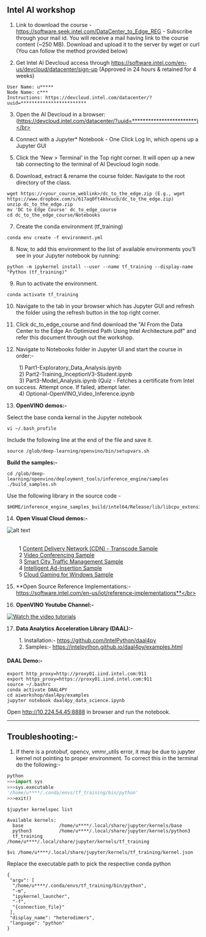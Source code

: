 ## **Intel AI workshop** </br>

1. Link to download the course - https://software.seek.intel.com/DataCenter_to_Edge_REG - Subscribe through your mail id. You will receive a mail having link to the course content (~250 MB). Download and upload it to the server by wget or curl (You can follow the method provided below) </br>

2. Get Intel AI Devcloud access through https://software.intel.com/en-us/devcloud/datacenter/sign-up (Approved in 24 hours & retained for 4 weeks)</br>

```
User Name: u*****
Node Name: c***
Instructions: https://devcloud.intel.com/datacenter/?uuid=************************
```

3. Open the AI Devcloud in a browser: (https://devcloud.intel.com/datacenter/?uuid=************************)</br>
 
4. Connect with a Jupyter* Notebook - One Click Log In, which opens up a Jupyter GUI</br>

5. Click the 'New > Terminal' in the Top right corner. It will open up a new tab connecting to the terminal of AI Devcloud login node.</br>

6. Download, extract & rename the course folder. Navigate to the root directory of the class.</br>

```
wget https://<your_course_weblink>/dc_to_the_edge.zip (E.g., wget https://www.dropbox.com/s/617aq0ft4khxucb/dc_to_the_edge.zip)
unzip dc_to_the_edge.zip
mv 'DC to Edge Course' dc_to_edge_course
cd dc_to_the_edge_course/Notebooks
```

7. Create the conda environment (tf_training)</br>

```
conda env create -f environment.yml
```

8. Now, to add this environment to the list of available environments you’ll see in your Jupyter notebook by running:</br>

```
python -m ipykernel install --user --name tf_training --display-name "Python (tf_training)"
```

9. Run to activate the environment.</br>

```
conda activate tf_training
```

10. Navigate to the tab in your browser which has Jupyter GUI and refresh the folder using the refresh button in the top right corner.</br>

11. Click dc_to_edge_course and find download the "AI From the Data Center to the Edge An Optimized Path Using Intel Architecture.pdf" and refer this document through out the workshop.</br>

12. Navigate to Notebooks folder in Jupyter UI and start the course in order:-</br>

&nbsp;&nbsp;&nbsp;&nbsp;&nbsp;&nbsp;&nbsp;&nbsp;1) Part1-Exploratory_Data_Analysis.ipynb</br>
&nbsp;&nbsp;&nbsp;&nbsp;&nbsp;&nbsp;&nbsp;&nbsp;2) Part2-Training_InceptionV3-Student.ipynb</br>
&nbsp;&nbsp;&nbsp;&nbsp;&nbsp;&nbsp;&nbsp;&nbsp;3) Part3-Model_Analysis.ipynb (Quiz - Fetches a certificate from Intel on success. Attempt once. If failed, attempt later.</br>
&nbsp;&nbsp;&nbsp;&nbsp;&nbsp;&nbsp;&nbsp;&nbsp;4) Optional-OpenVINO_Video_Inference.ipynb</br>

13. **OpenVINO demos:-**</br>

Select the base conda kernal in the Jupyter notebook</br>

```
vi ~/.bash_profile
```
Include the following line at the end of the file and save it.
```
source /glob/deep-learning/openvino/bin/setupvars.sh
```

**Build the samples:-**</br>
```
cd /glob/deep-learning/openvino/deployment_tools/inference_engine/samples
./build_samples.sh
```
Use the following library in the source code - </br>
```
$HOME/inference_engine_samples_build/intel64/Release/lib/libcpu_extension.so
```

14. **Open Visual Cloud demos:-**</br>

![alt text](https://01.org/sites/default/files/users/u66592/ovc-_pipeline_v3.png)
</br></br>

&nbsp;&nbsp;&nbsp;&nbsp;&nbsp;&nbsp;&nbsp;&nbsp;1 [Content Delivery Network (CDN) - Transcode Sample](https://github.com/OpenVisualCloud/CDN-Transcode-Sample)</br>
&nbsp;&nbsp;&nbsp;&nbsp;&nbsp;&nbsp;&nbsp;&nbsp;2 [Video Conferencing Sample](https://github.com/OpenVisualCloud/Video-Conferencing-Sample)</br>
&nbsp;&nbsp;&nbsp;&nbsp;&nbsp;&nbsp;&nbsp;&nbsp;3 [Smart City Traffic Management Sample](https://github.com/OpenVisualCloud/Smart-City-Sample)</br>
&nbsp;&nbsp;&nbsp;&nbsp;&nbsp;&nbsp;&nbsp;&nbsp;4 [Intelligent Ad-Insertion Sample](https://github.com/OpenVisualCloud/Ad-Insertion-Sample)</br>
&nbsp;&nbsp;&nbsp;&nbsp;&nbsp;&nbsp;&nbsp;&nbsp;5 [Cloud Gaming for Windows Sample](https://github.com/OpenVisualCloud/Cloud-Gaming-Windows-Sample)</br>

15. **Open Source Reference Implementations:- https://software.intel.com/en-us/iot/reference-implementations**</br>

16. **OpenVINO Youtube Channel:-**</br>

[![Watch the video tutorials](https://github.com/vijnasu/ai-workshop/blob/master/images/final_5db1565885d3500014a8e867_181580.gif)](http://www.youtube.com/watch?v=kY9nZbX1DWM)

17. **Data Analytics Acceleration Library (DAAL):-**</br>

&nbsp;&nbsp;&nbsp;&nbsp;&nbsp;&nbsp;&nbsp;&nbsp;1. Installation:- https://github.com/IntelPython/daal4py </br>
&nbsp;&nbsp;&nbsp;&nbsp;&nbsp;&nbsp;&nbsp;&nbsp;2. Samples:- https://intelpython.github.io/daal4py/examples.html </br>

#### DAAL Demo:-

```
export http_proxy=http://proxy01.iind.intel.com:911
export https_proxy=https://proxy01.iind.intel.com:911
source ~/.bashrc
conda activate DAAL4PY
cd aiworkshop/daal4py/examples
jupyter notebook daal4py_data_science.ipynb
```

Open http://10.224.54.45:8888 in browser and run the notebook.</br>
___
## **__Troubleshooting:-__**</br>

1. If there is a protobuf, opencv, vmmr_utils error, it may be due to jupyter kernel not pointing to proper environment. To correct this in the terminal do the following:-</br>
```python
python
>>>import sys
>>>sys.executable
'/home/u****/.conda/envs/tf_training/bin/python'
>>>exit()
```

```
$jupyter kernelspec list

Available kernels:
  base             /home/u****/.local/share/jupyter/kernels/base
  python3          /home/u****/.local/share/jupyter/kernels/python3
  tf_training      /home/u****/.local/share/jupyter/kernels/tf_training
```
```
$vi /home/u****/.local/share/jupyter/kernels/tf_training/kernel.json
```
Replace the executable path to pick the respective conda python </br>

```
{
 "argv": [
  "/home/u****/.conda/envs/tf_training/bin/python",
  "-m",
  "ipykernel_launcher",
  "-f",
  "{connection_file}"
 ],
 "display_name": "heterodimers",
 "language": "python"
}
```
